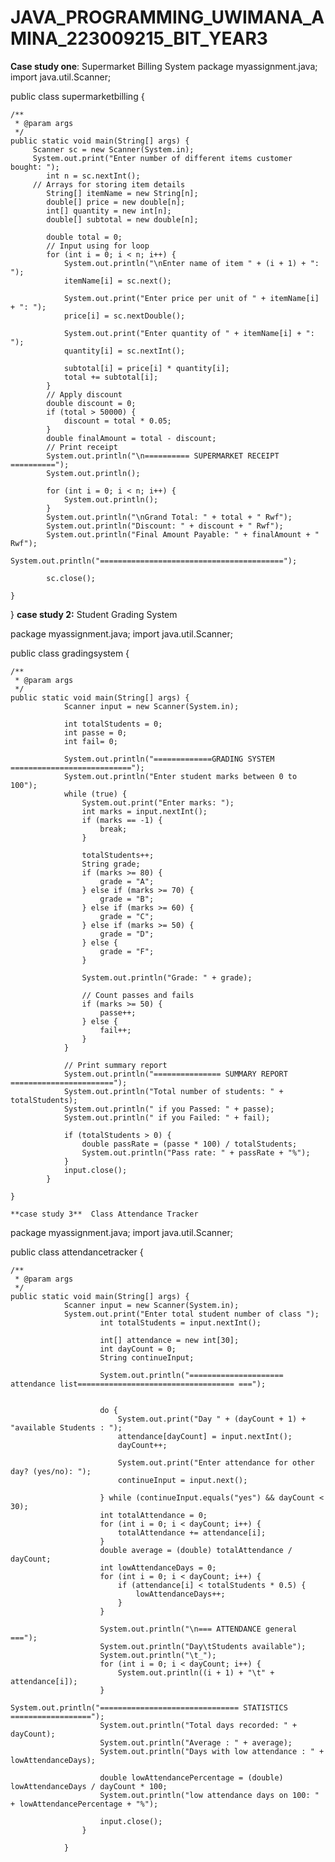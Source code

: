 # JAVA_PROGRAMMING_UWIMANA_AMINA_223009215_BIT_YEAR3
**Case study one**: Supermarket Billing System
package myassignment.java;
import java.util.Scanner;

public class supermarketbilling {

	/**
	 * @param args
	 */
	public static void main(String[] args) {
		 Scanner sc = new Scanner(System.in);
		 System.out.print("Enter number of different items customer bought: ");
	        int n = sc.nextInt();
	     // Arrays for storing item details
	        String[] itemName = new String[n];
	        double[] price = new double[n];
	        int[] quantity = new int[n];
	        double[] subtotal = new double[n];
	        
	        double total = 0;
	        // Input using for loop
	        for (int i = 0; i < n; i++) {
	            System.out.println("\nEnter name of item " + (i + 1) + ": ");
	            itemName[i] = sc.next();

	            System.out.print("Enter price per unit of " + itemName[i] + ": ");
	            price[i] = sc.nextDouble();

	            System.out.print("Enter quantity of " + itemName[i] + ": ");
	            quantity[i] = sc.nextInt();

	            subtotal[i] = price[i] * quantity[i];
	            total += subtotal[i];
	        }
	        // Apply discount
	        double discount = 0;
	        if (total > 50000) {
	            discount = total * 0.05;
	        }
	        double finalAmount = total - discount;
	        // Print receipt
	        System.out.println("\n========== SUPERMARKET RECEIPT ==========");
	        System.out.println();

	        for (int i = 0; i < n; i++) {
	            System.out.println();
	        }
	        System.out.println("\nGrand Total: " + total + " Rwf");
	        System.out.println("Discount: " + discount + " Rwf");
	        System.out.println("Final Amount Payable: " + finalAmount + " Rwf");
	        System.out.println("=========================================");

	        sc.close();
	        
	}

}
**case study 2:**  Student Grading System

package myassignment.java;
import java.util.Scanner;

public class gradingsystem {

	/**
	 * @param args
	 */
	public static void main(String[] args) {
		        Scanner input = new Scanner(System.in);
		        
		        int totalStudents = 0;
		        int passe = 0;
		        int fail= 0;
		        
		        System.out.println("=============GRADING SYSTEM ===========================");
		        System.out.println("Enter student marks between 0 to 100");
		        while (true) {
		            System.out.print("Enter marks: ");
		            int marks = input.nextInt();
		            if (marks == -1) {
		                break;
		            }
		            
		            totalStudents++;
		            String grade;
		            if (marks >= 80) {
		                grade = "A";
		            } else if (marks >= 70) {
		                grade = "B";
		            } else if (marks >= 60) {
		                grade = "C";
		            } else if (marks >= 50) {
		                grade = "D";
		            } else {
		                grade = "F";
		            }
		            
		            System.out.println("Grade: " + grade);
		            
		            // Count passes and fails
		            if (marks >= 50) {
		                passe++;
		            } else {
		                fail++;
		            }
		        }
		        
		        // Print summary report
		        System.out.println("=============== SUMMARY REPORT =======================");
		        System.out.println("Total number of students: " + totalStudents);
		        System.out.println(" if you Passed: " + passe);
		        System.out.println(" if you Failed: " + fail);
		        
		        if (totalStudents > 0) {
		            double passRate = (passe * 100) / totalStudents;
		            System.out.println("Pass rate: " + passRate + "%");
		        }
				input.close();
		    }
		
	}

	**case study 3**  Class Attendance Tracker

 package myassignment.java;
import java.util.Scanner;

public class attendancetracker {

	/**
	 * @param args
	 */
	public static void main(String[] args) {
		        Scanner input = new Scanner(System.in);		                
		        System.out.print("Enter total student number of class ");
		                int totalStudents = input.nextInt();
		                
		                int[] attendance = new int[30];
		                int dayCount = 0;
		                String continueInput;
		                
		                System.out.println("===================== attendance list=================================== ===");
		                
		             
		                do {
		                    System.out.print("Day " + (dayCount + 1) + "available Students : ");
		                    attendance[dayCount] = input.nextInt();
		                    dayCount++;
		                    
		                    System.out.print("Enter attendance for other day? (yes/no): ");
		                    continueInput = input.next();
		                    
		                } while (continueInput.equals("yes") && dayCount < 30);
		                int totalAttendance = 0;
		                for (int i = 0; i < dayCount; i++) {
		                    totalAttendance += attendance[i];
		                }
		                double average = (double) totalAttendance / dayCount;
		                int lowAttendanceDays = 0;
		                for (int i = 0; i < dayCount; i++) {
		                    if (attendance[i] < totalStudents * 0.5) {
		                        lowAttendanceDays++;
		                    }
		                }
		          
		                System.out.println("\n=== ATTENDANCE general ===");
		                System.out.println("Day\tStudents available");
		                System.out.println("\t_");
		                for (int i = 0; i < dayCount; i++) {
		                    System.out.println((i + 1) + "\t" + attendance[i]);
		                }
		                       System.out.println("=============================== STATISTICS ==================");
		                System.out.println("Total days recorded: " + dayCount);
		                System.out.println("Average : " + average);
		                System.out.println("Days with low attendance : " + lowAttendanceDays);
		                
		                double lowAttendancePercentage = (double) lowAttendanceDays / dayCount * 100;
		                System.out.println("low attendance days on 100: " + lowAttendancePercentage + "%");
		                
		                input.close();
		            }
		            
		        }

